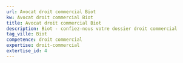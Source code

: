 ```yaml
---
url: Avocat droit commercial Biot
kw: Avocat droit commercial Biot
title: Avocat droit commercial Biot
description: Biot - confiez-nous votre dossier droit commercial
tag_ville: Biot
competence: droit commercial
expertise: droit-commercial
extertise_id: 4
---
```

